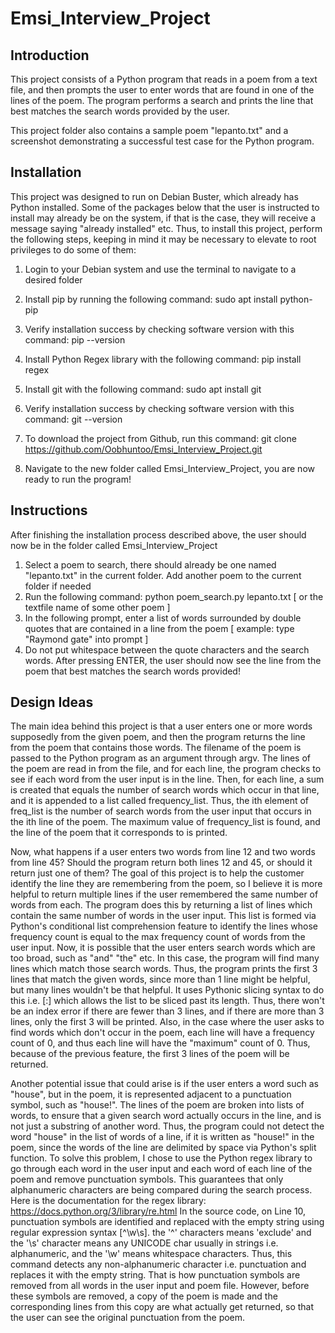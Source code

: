 # Emsi_Interview_Project

## Introduction
This project consists of a Python program that reads in a poem from a text file,
and then prompts the user to enter words that are found in one of the lines 
of the poem. The program performs a search and prints the line that best matches
the search words provided by the user.

This project folder also contains a sample poem "lepanto.txt" and a screenshot
demonstrating a successful test case for the Python program.

## Installation
This project was designed to run on Debian Buster, which already has Python installed.
Some of the packages below that the user is instructed to install may already be on the
system, if that is the case, they will receive a message saying "already installed" etc.
Thus, to install this project, perform the following steps, keeping in mind it may be
necessary to elevate to root privileges to do some of them:

1. Login to your Debian system and use the terminal to navigate to a desired folder
2. Install pip by running the following command:   sudo apt install python-pip
3. Verify installation success by checking software version with this command: pip --version
4. Install Python Regex library with the following command: pip install regex

5. Install git with the following command:   sudo apt install git
6. Verify installation success by checking software version with this command:  git --version
7. To download the project from Github, run this command: git clone https://github.com/Oobhuntoo/Emsi_Interview_Project.git
8. Navigate to the new folder called Emsi_Interview_Project, you are now ready to run the program!

## Instructions
After finishing the installation process described above, the user should now be in the folder called Emsi_Interview_Project

1. Select a poem to search, there should already be one named "lepanto.txt" in the current folder. Add another poem to the current folder if needed
2. Run the following command:   python poem_search.py lepanto.txt                [ or the textfile name of some other poem ]
3. In the following prompt, enter a list of words surrounded by double quotes that are contained in a line from the poem [ example: type "Raymond gate" into prompt ]
4. Do not put whitespace between the quote characters and the search words. After pressing ENTER, the user should now see the line from the poem that best matches the search words provided!

## Design Ideas
The main idea behind this project is that a user enters one or more words supposedly from the given poem, and then the program returns
the line from the poem that contains those words. The filename of the poem is passed to the Python program as an argument through argv.
The lines of the poem are read in from the file, and for each line, the program checks to see if each word from the user input is in the line.
Then, for each line, a sum is created that equals the number of search words which occur in that line, and it is appended to a list called frequency_list.
Thus, the ith element of freq_list is the number of search words from the user input that occurs in the ith line of the poem. The maximum value of frequency_list
is found, and the line of the poem that it corresponds to is printed.

Now, what happens if a user enters two words from line 12 and two words from line 45?
Should the program return both lines 12 and 45, or should it return just one of them? The goal of this project is to help the customer
identify the line they are remembering from the poem, so I believe it is more helpful to return multiple lines if the user remembered 
the same number of words from each. The program does this by returning a list of lines which contain the same number of words in the user input.
This list is formed via Python's conditional list comprehension feature to identify the lines whose frequency count is equal to the max frequency
count of words from the user input. Now, it is possible that the user enters search words which are too broad, such as "and" "the" etc. In this case,
the program will find many lines which match those search words. Thus, the program prints the first 3 lines that match the given words,
since more than 1 line might be helpful, but many lines wouldn't be that helpful. It uses Pythonic slicing syntax to do this i.e. [:] 
which allows the list to be sliced past its length. Thus, there won't be an index error if there are fewer than 3 lines, and if there are more
than 3 lines, only the first 3 will be printed.
Also, in the case where the user asks to find words which don't occur in the poem, each line will have a frequency count of 0, and thus each line
will have the "maximum" count of 0. Thus, because of the previous feature, the first 3 lines of the poem will be returned.

Another potential issue that could arise is if the user enters a word such as "house", but in the poem, it is represented adjacent to a punctuation
symbol, such as "house!". The lines of the poem are broken into lists of words, to ensure that a given search word actually occurs in the line,
and is not just a substring of another word. Thus, the program could not detect the word "house" in the list of words of a line, if it is written as
"house!" in the poem, since the words of the line are delimited by space via Python's split function. To solve this problem, I chose to use the Python
regex library to go through each word in the user input and each word of each line of the poem and remove punctuation symbols. This guarantees that only
alphanumeric characters are being compared during the search process.
Here is the documentation for the regex library: https://docs.python.org/3/library/re.html
In the source code, on Line 10, punctuation symbols are identified and replaced with the empty string using regular expression syntax [^\w\s]. the '^' characters
means 'exclude' and the '\s' character means any UNICODE char usually in strings i.e. alphanumeric, and the '\w' means whitespace characters.
Thus, this command detects any non-alphanumeric character i.e. punctuation and replaces it with the empty string. That is how punctuation symbols are removed
from all words in the user input and poem file. However, before these symbols are removed, a copy of the poem is made and the corresponding lines
from this copy are what actually get returned, so that the user can see the original punctuation from the poem.
